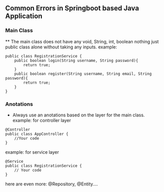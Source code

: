 ## Common Errors in Springboot based Java Application

### Main Class
** The main class does not have any void, String, int, boolean nothing just public class alone without taking any inputs.
example: 
```
public class RegistrationService {
    public boolean login(String username, String password){
        return true;
    }
    public boolean register(String username, String email, String password){
        return true;
    }
}
```

### Anotations
* Always use an anotations based on the layer for the main class.
example: for controller layer
```
@Controller
public class AppController {
    //Your code
}
```
example: for service layer
```
@Service
public class RegistrationService {
    // Your code
}
```
here are even more: @Repository, @Entity....